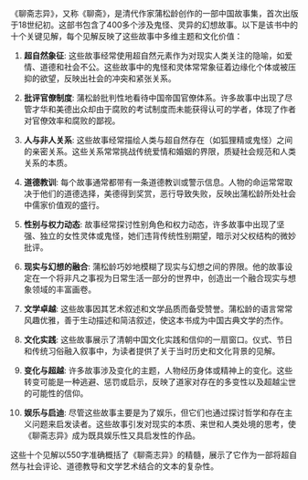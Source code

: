《聊斋志异》，又称《聊斋》，是清代作家蒲松龄创作的一部中国故事集，首次出版于18世纪初。这部书包含了400多个涉及鬼怪、灵异的幻想故事。以下是该书中的十个关键见解，每个见解反映了这些故事中多维主题和文化价值：

1. **超自然象征**: 这些故事经常使用超自然元素作为对现实人类关注的隐喻，如爱情、道德和社会不公。这些故事中的鬼怪和灵体常常象征着边缘化个体或被压抑的欲望，反映出社会的冲突和紧张关系。

2. **批评官僚制度**: 蒲松龄批判性地看待中国帝国官僚体系。许多故事中出现了尽管才华和美德出众却由于腐败的考试制度而未能获得认可的学者，体现了作者对官僚效率和腐败的鄙视。

3. **人与非人关系**: 这些故事经常描绘人类与超自然存在（如狐狸精或鬼怪）之间的亲密关系。这些关系常常挑战传统爱情和婚姻的界限，质疑社会规范和人类关系的本质。

4. **道德教训**: 每个故事通常都带有一条道德教训或警示信息。人物的命运常常取决于他们的道德选择，美德得到奖赏，恶行导致失败，反映出蒲松龄所处社会中儒家价值观的盛行。

5. **性别与权力动态**: 故事经常探讨性别角色和权力动态，许多故事中出现了坚强、独立的女性灵体或鬼怪，她们违背传统性别期望，暗示对父权结构的微妙批评。

6. **现实与幻想的融合**: 蒲松龄巧妙地模糊了现实与幻想之间的界限。他的故事设定在一个将非凡之事视为日常生活一部分的世界中，创造出一个融合现实与想象领域的丰富画卷。

7. **文学卓越**: 这些故事因其艺术叙述和文学品质而备受赞誉。蒲松龄的语言常常风趣优雅，善于生动描述和简洁叙述，使这本书成为中国古典文学的杰作。

8. **文化实践**: 这些故事展示了清朝中国文化实践和信仰的一扇窗口。仪式、节日和传统习俗融入叙事中，为读者提供了关于当时历史和文化背景的见解。

9. **变化与超越**: 许多故事涉及变化的主题，人物经历身体或精神上的变化。这些转变可能是一种逃避、惩罚或启示，反映了道家对存在的多变性以及超越尘世的可能性的信仰。

10. **娱乐与启迪**: 尽管这些故事主要是为了娱乐，但它们也通过探讨哲学和存在主义问题来启发读者。这些故事引发对现实的本质、来世和人类处境的思考，使《聊斋志异》成为既具娱乐性又具启发性的作品。

这些十个见解以550字准确概括了《聊斋志异》的精髓，展示了它作为一部将超自然与社会评论、道德教导和文学艺术结合的文本的复杂性。